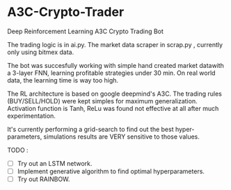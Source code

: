 # A3C-Crypto-Trader
Deep Reinforcement Learning A3C Crypto Trading Bot

The trading logic is in ai.py. 
The market data scraper in scrap.py , currently only using bitmex data.

The bot was succesfully working with simple hand created market datawith a 3-layer FNN, learning profitable strategies under 30 min.
On real world data, the learning time is way too high.

The RL architecture is based on google deepmind's A3C. The trading rules (BUY/SELL/HOLD) were kept simples for maximum generalization.
Activation function is Tanh, ReLu was found not effective at all after much experimentation.

It's currently performing a grid-search to find out the best hyper-parameters, simulations results are VERY sensitive to those values.

TODO : 
- [ ] Try out an LSTM network.
- [ ] Implement generative algorithm to find optimal hyperparameters.
- [ ] Try out RAINBOW.
